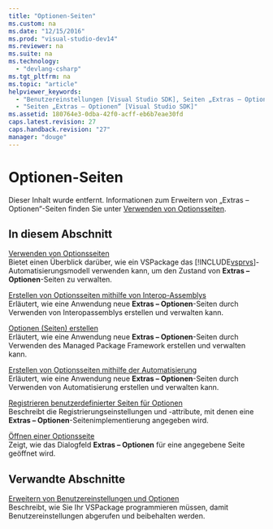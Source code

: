 ```yaml
---
title: "Optionen-Seiten"
ms.custom: na
ms.date: "12/15/2016"
ms.prod: "visual-studio-dev14"
ms.reviewer: na
ms.suite: na
ms.technology: 
  - "devlang-csharp"
ms.tgt_pltfrm: na
ms.topic: "article"
helpviewer_keywords: 
  - "Benutzereinstellungen [Visual Studio SDK], Seiten „Extras – Optionen“"
  - "Seiten „Extras – Optionen“ [Visual Studio SDK]"
ms.assetid: 180764e3-0dba-42f0-acff-eb6b7eae30fd
caps.latest.revision: 27
caps.handback.revision: "27"
manager: "douge"
---
```

# Optionen-Seiten
Dieser Inhalt wurde entfernt. Informationen zum Erweitern von „Extras – Optionen“\-Seiten finden Sie unter [Verwenden von Optionsseiten](../misc/using-options-pages.md).  
  
## In diesem Abschnitt  
 [Verwenden von Optionsseiten](../misc/using-options-pages.md)  
 Bietet einen Überblick darüber, wie ein VSPackage das [!INCLUDE[vsprvs](../assembler/masm/includes/vsprvs_md.md)]\-Automatisierungsmodell verwenden kann, um den Zustand von **Extras – Optionen**\-Seiten zu verwalten.  
  
 [Erstellen von Optionsseiten mithilfe von Interop\-Assemblys](../misc/creating-options-pages-by-using-interop-assemblies.md)  
 Erläutert, wie eine Anwendung neue **Extras – Optionen**\-Seiten durch Verwenden von Interopassemblys erstellen und verwalten kann.  
  
 [Optionen \(Seiten\) erstellen](../Topic/Creating%20Options%20Pages.md)  
 Erläutert, wie eine Anwendung neue **Extras – Optionen**\-Seiten durch Verwenden des Managed Package Framework erstellen und verwalten kann.  
  
 [Erstellen von Optionsseiten mithilfe der Automatisierung](../misc/creating-options-pages-by-using-automation.md)  
 Erläutert, wie eine Anwendung neue **Extras – Optionen**\-Seiten durch Verwenden von Automatisierung erstellen und verwalten kann.  
  
 [Registrieren benutzerdefinierter Seiten für Optionen](../misc/registering-custom-options-pages.md)  
 Beschreibt die Registrierungseinstellungen und \-attribute, mit denen eine **Extras – Optionen**\-Seitenimplementierung angegeben wird.  
  
 [Öffnen einer Optionsseite](../misc/opening-an-options-page.md)  
 Zeigt, wie das Dialogfeld **Extras – Optionen** für eine angegebene Seite geöffnet wird.  
  
## Verwandte Abschnitte  
 [Erweitern von Benutzereinstellungen und Optionen](../Topic/Extending%20User%20Settings%20and%20Options.md)  
 Beschreibt, wie Sie Ihr VSPackage programmieren müssen, damit Benutzereinstellungen abgerufen und beibehalten werden.